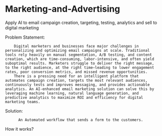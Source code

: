 # Marketing-and-Advertising
Apply AI to email campaign creation, targeting, testing, analytics and sell to digital marketing

Problem Statement:

        Digital marketers and businesses face major challenges in personalizing and optimizing email campaigns at scale. Traditional tools rely heavily on manual segmentation, A/B testing, and content creation, which are time-consuming, labor-intensive, and often yield suboptimal results. Marketers struggle to deliver the right message, to the right audience, at the right time—leading to lower engagement rates, poor conversion metrics, and missed revenue opportunities.
        There is a pressing need for an intelligent platform that automates campaign creation, targets the most relevant audiences, continuously tests and improves messaging, and provides actionable analytics. An AI-enhanced email marketing solution can solve this by leveraging machine learning, natural language generation, and predictive analytics to maximize ROI and efficiency for digital marketing teams.
 Solution:
          
          An Automated workflow that sends a form to the customers.
How it works?


          
